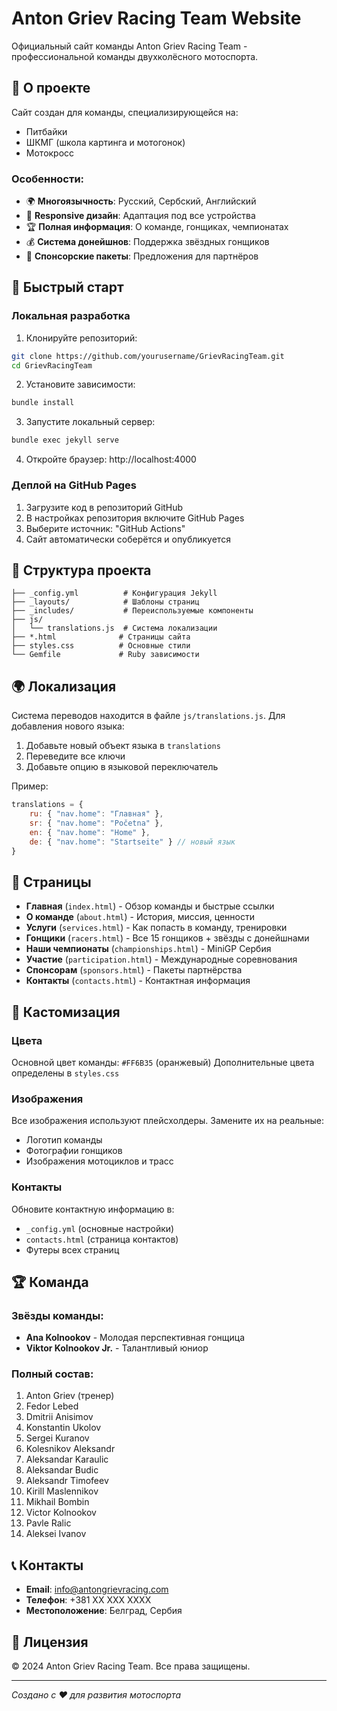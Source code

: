 # Anton Griev Racing Team Website

Официальный сайт команды Anton Griev Racing Team - профессиональной команды двухколёсного мотоспорта.

## 🏁 О проекте

Сайт создан для команды, специализирующейся на:
- Питбайки
- ШКМГ (школа картинга и мотогонок)
- Мотокросс

### Особенности:
- 🌍 **Многоязычность**: Русский, Сербский, Английский
- 📱 **Responsive дизайн**: Адаптация под все устройства
- 🏆 **Полная информация**: О команде, гонщиках, чемпионатах
- 💰 **Система донейшнов**: Поддержка звёздных гонщиков
- 🤝 **Спонсорские пакеты**: Предложения для партнёров

## 🚀 Быстрый старт

### Локальная разработка

1. Клонируйте репозиторий:
```bash
git clone https://github.com/yourusername/GrievRacingTeam.git
cd GrievRacingTeam
```

2. Установите зависимости:
```bash
bundle install
```

3. Запустите локальный сервер:
```bash
bundle exec jekyll serve
```

4. Откройте браузер: http://localhost:4000

### Деплой на GitHub Pages

1. Загрузите код в репозиторий GitHub
2. В настройках репозитория включите GitHub Pages
3. Выберите источник: "GitHub Actions"
4. Сайт автоматически соберётся и опубликуется

## 📁 Структура проекта

```
├── _config.yml          # Конфигурация Jekyll
├── _layouts/            # Шаблоны страниц
├── _includes/           # Переиспользуемые компоненты
├── js/
│   └── translations.js  # Система локализации
├── *.html              # Страницы сайта
├── styles.css          # Основные стили
└── Gemfile             # Ruby зависимости
```

## 🌍 Локализация

Система переводов находится в файле `js/translations.js`. Для добавления нового языка:

1. Добавьте новый объект языка в `translations`
2. Переведите все ключи
3. Добавьте опцию в языковой переключатель

Пример:
```javascript
translations = {
    ru: { "nav.home": "Главная" },
    sr: { "nav.home": "Početna" },
    en: { "nav.home": "Home" },
    de: { "nav.home": "Startseite" } // новый язык
}
```

## 📄 Страницы

- **Главная** (`index.html`) - Обзор команды и быстрые ссылки
- **О команде** (`about.html`) - История, миссия, ценности
- **Услуги** (`services.html`) - Как попасть в команду, тренировки
- **Гонщики** (`racers.html`) - Все 15 гонщиков + звёзды с донейшнами
- **Наши чемпионаты** (`championships.html`) - MiniGP Сербия
- **Участие** (`participation.html`) - Международные соревнования
- **Спонсорам** (`sponsors.html`) - Пакеты партнёрства
- **Контакты** (`contacts.html`) - Контактная информация

## 🎨 Кастомизация

### Цвета
Основной цвет команды: `#FF6B35` (оранжевый)
Дополнительные цвета определены в `styles.css`

### Изображения
Все изображения используют плейсхолдеры. Замените их на реальные:
- Логотип команды
- Фотографии гонщиков
- Изображения мотоциклов и трасс

### Контакты
Обновите контактную информацию в:
- `_config.yml` (основные настройки)
- `contacts.html` (страница контактов)
- Футеры всех страниц

## 🏆 Команда

### Звёзды команды:
- **Ana Kolnookov** - Молодая перспективная гонщица
- **Viktor Kolnookov Jr.** - Талантливый юниор

### Полный состав:
1. Anton Griev (тренер)
2. Fedor Lebed
3. Dmitrii Anisimov
4. Konstantin Ukolov
5. Sergei Kuranov
6. Kolesnikov Aleksandr
7. Aleksandar Karaulic
8. Aleksandar Budic
9. Aleksandr Timofeev
10. Kirill Maslennikov
11. Mikhail Bombin
12. Victor Kolnookov
13. Pavle Ralic
14. Aleksei Ivanov

## 📞 Контакты

- **Email**: info@antongrievracing.com
- **Телефон**: +381 XX XXX XXXX
- **Местоположение**: Белград, Сербия

## 📝 Лицензия

© 2024 Anton Griev Racing Team. Все права защищены.

---

*Создано с ❤️ для развития мотоспорта*
